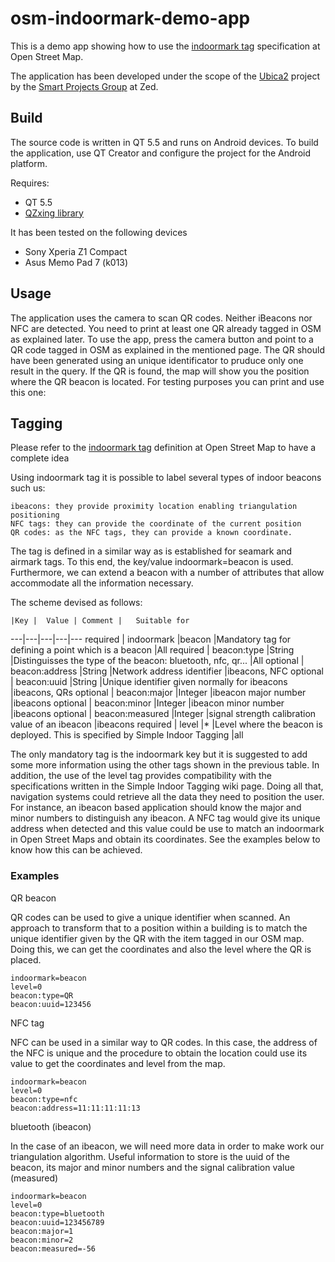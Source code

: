  
# osm-indoormark-demo-app

This is a demo app showing how to use the [indoormark tag](http://wiki.openstreetmap.org/wiki/Tag:indoormark%3Dbeacon) specification at Open Street Map.

The application has been developed under the scope of the [Ubica2](http://smartprojects.zed.com/?project=p1) project by the [Smart Projects Group](http://smartprojects.zed.com) at Zed.

## Build

The source code is written in QT 5.5 and runs on Android devices. To build the application, use QT Creator and configure the project for the Android platform.

Requires:

- QT 5.5
- [QZxing library](http://sourceforge.net/projects/qzxing/)


It has been tested on the following devices

- Sony Xperia Z1 Compact
- Asus Memo Pad 7 (k013)

## Usage

The application uses the camera to scan QR codes. Neither iBeacons nor NFC are detected. You need to print at least one QR already tagged in OSM as explained later. 
To use the app, press the camera button and point to a QR code tagged in OSM as explained in the mentioned page. The QR should have been generated using an unique identificator to pruduce only one result in the query. If the QR is found, the map will show you the position where the QR beacon is located.
For testing purposes you can print and use this one:


## Tagging
Please refer to the [indoormark tag](http://wiki.openstreetmap.org/wiki/Tag:indoormark%3Dbeacon) definition at Open Street Map to have a complete idea

Using indoormark tag it is possible to label several types of indoor beacons such us:

    ibeacons: they provide proximity location enabling triangulation positioning
    NFC tags: they can provide the coordinate of the current position
    QR codes: as the NFC tags, they can provide a known coordinate.

The tag is defined in a similar way as is established for seamark and airmark tags. To this end, the key/value indoormark=beacon is used. Furthermore, we can extend a beacon with a number of attributes that allow accommodate all the information necessary.

The scheme devised as follows:


	|Key |	Value |	Comment |	Suitable for
---|---|---|---|---
required |	indoormark 	|beacon 	|Mandatory tag for defining a point which is a beacon 					|All
required |	beacon:type 	|String 	|Distinguisses the type of the beacon: bluetooth, nfc, qr... 				|All
optional |	beacon:address 	|String 	|Network address identifier 								|ibeacons, NFC
optional |	beacon:uuid 	|String 	|Unique identifier given normally for ibeacons 						|ibeacons, QRs
optional |	beacon:major 	|Integer 	|ibeacon major number 									|ibeacons
optional |	beacon:minor 	|Integer 	|ibeacon minor number 									|ibeacons
optional |	beacon:measured |Integer 	|signal strength calibration value of an ibeacon 					|ibeacons
required |	level 		|* 		|Level where the beacon is deployed. This is specified by Simple Indoor Tagging 	|all


The only mandatory tag is the indoormark key but it is suggested to add some more information using the other tags shown in the previous table. In addition, the use of the level tag provides compatibility with the specifications written in the Simple Indoor Tagging wiki page. Doing all that, navigation systems could retrieve all the data they need to position the user. For instance, an ibeacon based application should know the major and minor numbers to distinguish any ibeacon. A NFC tag would give its unique address when detected and this value could be use to match an indoormark in Open Street Maps and obtain its coordinates. See the examples below to know how this can be achieved.

### Examples

QR beacon

QR codes can be used to give a unique identifier when scanned. An approach to transform that to a position within a building is to match the unique identifier given by the QR with the item tagged in our OSM map. Doing this, we can get the coordinates and also the level where the QR is placed.

    indoormark=beacon
    level=0
    beacon:type=QR
    beacon:uuid=123456

NFC tag

NFC can be used in a similar way to QR codes. In this case, the address of the NFC is unique and the procedure to obtain the location could use its value to get the coordinates and level from the map.

    indoormark=beacon
    level=0
    beacon:type=nfc
    beacon:address=11:11:11:11:13

bluetooth (ibeacon)

In the case of an ibeacon, we will need more data in order to make work our triangulation algorithm. Useful information to store is the uuid of the beacon, its major and minor numbers and the signal calibration value (measured)

    indoormark=beacon
    level=0
    beacon:type=bluetooth
    beacon:uuid=123456789
    beacon:major=1
    beacon:minor=2
    beacon:measured=-56